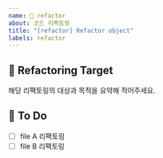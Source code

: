```yaml
---
name: 🧐 refactor
about: 코드 리팩토링
title: "[refactor] Refactor object"
labels: refactor
---
```


## 🧐 Refactoring Target
해당 리팩토링의 대상과 목적을 요약해 적어주세요.

## 📝 To Do
- [ ] file A 리팩토링
- [ ] file B 리팩토링
